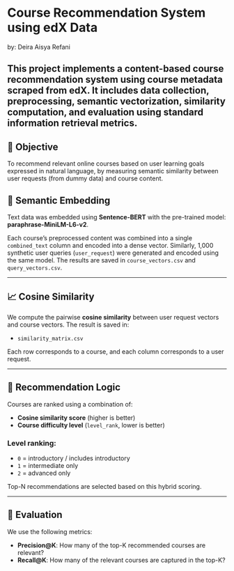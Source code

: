 # Course Recommendation System using edX Data
by: Deira Aisya Refani

This project implements a **content-based course recommendation system** using course metadata scraped from edX. It includes data collection, preprocessing, semantic vectorization, similarity computation, and evaluation using standard information retrieval metrics.
---

## 📌 Objective

To recommend relevant online courses based on user learning goals expressed in natural language, by measuring semantic similarity between user requests (from dummy data) and course content.

## 🤖 Semantic Embedding

Text data was embedded using **Sentence-BERT** with the pre-trained model: **paraphrase-MiniLM-L6-v2**.

Each course’s preprocessed content was combined into a single `combined_text` column and encoded into a dense vector. Similarly, 1,000 synthetic user queries (`user_request`) were generated and encoded using the same model. The results are saved in `course_vectors.csv` and `query_vectors.csv`.

---

## 📈 Cosine Similarity

We compute the pairwise **cosine similarity** between user request vectors and course vectors. The result is saved in:

- `similarity_matrix.csv`

Each row corresponds to a course, and each column corresponds to a user request.

---

## 🧠 Recommendation Logic

Courses are ranked using a combination of:
- **Cosine similarity score** (higher is better)
- **Course difficulty level** (`level_rank`, lower is better)

### Level ranking:
- `0` = introductory / includes introductory
- `1` = intermediate only
- `2` = advanced only

Top-N recommendations are selected based on this hybrid scoring.

---

## 🧪 Evaluation

We use the following metrics:
- **Precision@K**: How many of the top-K recommended courses are relevant?
- **Recall@K**: How many of the relevant courses are captured in the top-K?


